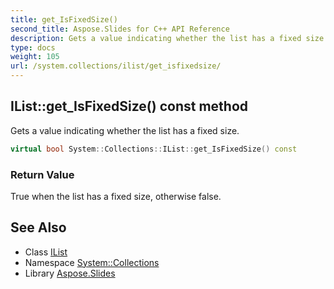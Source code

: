 ```yaml
---
title: get_IsFixedSize()
second_title: Aspose.Slides for C++ API Reference
description: Gets a value indicating whether the list has a fixed size.
type: docs
weight: 105
url: /system.collections/ilist/get_isfixedsize/
---
```

## IList::get_IsFixedSize() const method


Gets a value indicating whether the list has a fixed size.

```cpp
virtual bool System::Collections::IList::get_IsFixedSize() const
```


### Return Value

True when the list has a fixed size, otherwise false.

## See Also

* Class [IList](../)
* Namespace [System::Collections](../../)
* Library [Aspose.Slides](../../../)